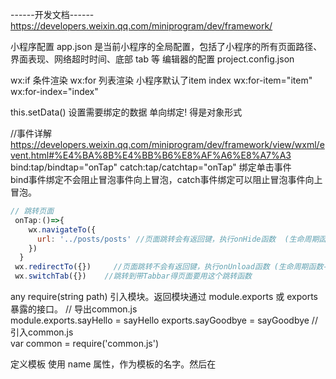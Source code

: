 ------开发文档------
https://developers.weixin.qq.com/miniprogram/dev/framework/

小程序配置     app.json 是当前小程序的全局配置，包括了小程序的所有页面路径、界面表现、网络超时时间、底部 tab 等
编辑器的配置    project.config.json 

<!-- <view> 基本等于 <div>  容器 分割文档 -->
<!-- <image>默认width:300px height:225px -->

 wx:if 条件渲染 
 wx:for 列表渲染 小程序默认了item index  wx:for-item="item" wx:for-index="index"

 this.setData() 设置需要绑定的数据 单向绑定! 得是对象形式

//事件详解
https://developers.weixin.qq.com/miniprogram/dev/framework/view/wxml/event.html#%E4%BA%8B%E4%BB%B6%E8%AF%A6%E8%A7%A3
 bind:tap/bindtap="onTap" 
 catch:tap/catchtap="onTap"    绑定单击事件   
 bind事件绑定不会阻止冒泡事件向上冒泡，catch事件绑定可以阻止冒泡事件向上冒泡。

```js
// 跳转页面
 onTap:()=>{
    wx.navigateTo({
      url: '../posts/posts' //页面跳转会有返回键，执行onHide函数  (生命周期函数--监听页面隐藏)
    })
  }
 wx.redirectTo({})     //页面跳转不会有返回键，执行onUnload函数 (生命周期函数--监听页面卸载)
 wx.switchTab({})    //跳转到带Tabbar得页面要用这个跳转函数
 ```


 any require(string path)
引入模块。返回模块通过 module.exports 或 exports 暴露的接口。
// 导出common.js  
 module.exports.sayHello = sayHello
 exports.sayGoodbye = sayGoodbye
// 引入common.js  
 var common = require('common.js')


 定义模板
使用 name 属性，作为模板的名字。然后在<template/>内定义代码片段 
 <template name="msgItem"> <text> Time: {{time}} </text></template>
 使用模板
使用 is 属性，声明需要的使用的模板，然后将模板所需要的 data 传入
 <template is="msgItem" data="{{...item}}"/>


 <import src="item.wxml"/>
import 有作用域的概念，即只会 import 目标文件中定义的 template，而不会 import 目标文件 import 的 template 如：C import B，B import A，在C中可以使用B定义的template，在B中可以使用A定义的template，但是C不能使用A定义的template
 <include src="header.wxml"/>
include 可以将目标文件除了 <template/> <wxs/> 外的整个代码引入，相当于是拷贝到 include 位置

小程序数据没有直接传递 而是在标签上定义自定义属性,放入数据如id(以 data- 开头) 然后在回调里面拿事件对象event 再去事件对象上拿自定义属性上的数据

小程序缓存 Sync同步
wx.setStorageSync('key','value') //写入缓存  修改缓存  
wx.get 获取 remove 删除某个 clear 清除全部缓存


wx.showToast({title:'提示消息'}) 显示消息提示框
wx.showModal(Object object) 显示模态对话框